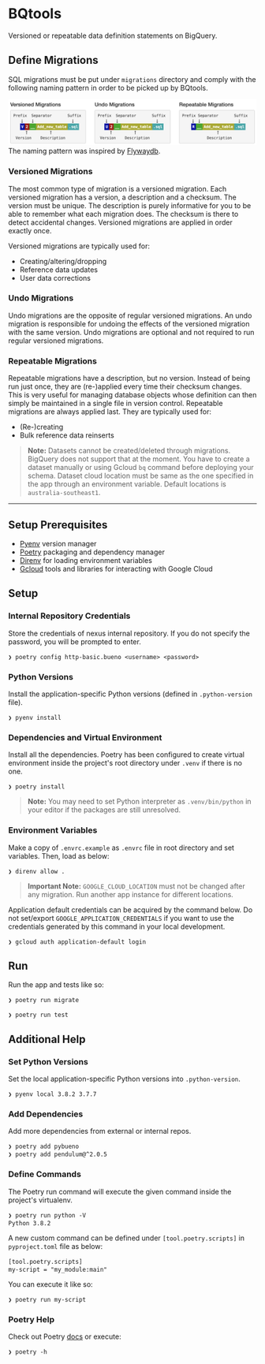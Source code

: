 # BQtools

Versioned or repeatable data definition statements on BigQuery.


## Define Migrations
SQL migrations must be put under `migrations` directory and comply with the following naming pattern in order to be picked up by BQtools.

![](bqtools/assets/naming.png)
The naming pattern was inspired by [Flywaydb](https://flywaydb.org/documentation/migrations).

### Versioned Migrations
The most common type of migration is a versioned migration. Each versioned migration has a version, a description and a checksum. The version must be unique. The description is purely informative for you to be able to remember what each migration does. The checksum is there to detect accidental changes. Versioned migrations are applied in order exactly once.

Versioned migrations are typically used for:
* Creating/altering/dropping
* Reference data updates
* User data corrections

### Undo Migrations
Undo migrations are the opposite of regular versioned migrations. An undo migration is responsible for undoing the effects of the versioned migration with the same version. Undo migrations are optional and not required to run regular versioned migrations.

### Repeatable Migrations
Repeatable migrations have a description, but no version. Instead of being run just once, they are (re-)applied every time their checksum changes. This is very useful for managing database objects whose definition can then simply be maintained in a single file in version control. Repeatable migrations are always applied last. They are typically used for:
* (Re-)creating
* Bulk reference data reinserts

> **Note:** Datasets cannot be created/deleted through migrations. BigQuery does not support that at the moment. You have to create a dataset manually or using Gcloud `bq` command before deploying your schema. Dataset cloud location must be same as the one specified in the app through an environment variable. Default locations is `australia-southeast1`.

---

## Setup Prerequisites
* [Pyenv](https://github.com/pyenv/pyenv) version manager
* [Poetry](https://python-poetry.org/) packaging and dependency manager
* [Direnv](https://direnv.net/) for loading environment variables
* [Gcloud](https://cloud.google.com/sdk/) tools and libraries for interacting with Google Cloud

## Setup

### Internal Repository Credentials

Store the credentials of nexus internal repository. If you do not specify the password, you will be prompted to enter.
```
❯ poetry config http-basic.bueno <username> <password>
```

### Python Versions

Install the application-specific Python versions (defined in `.python-version` file).
```
❯ pyenv install
```

### Dependencies and Virtual Environment

Install all the dependencies. Poetry has been configured to create virtual environment inside the project's root directory under `.venv` if there is no one.
```
❯ poetry install
```

> **Note:**  You may need to set Python interpreter as `.venv/bin/python` in your editor if the packages are still unresolved.

### Environment Variables

Make a copy of `.envrc.example` as `.envrc` file in root directory and set variables. Then, load as below:
```
❯ direnv allow .
```

> **Important Note:** `GOOGLE_CLOUD_LOCATION` must not be changed after any migration. Run another app instance for different locations.

Application default credentials can be acquired by the command below. Do not set/export `GOOGLE_APPLICATION_CREDENTIALS` if you want to use the credentials generated by this command in your local development.
```
❯ gcloud auth application-default login
```

## Run

Run the app and tests like so:

```
❯ poetry run migrate
```
```
❯ poetry run test
```

## Additional Help

### Set Python Versions

Set the local application-specific Python versions into `.python-version`.
```
❯ pyenv local 3.8.2 3.7.7
```

### Add Dependencies

Add more dependencies from external or internal repos.
```
❯ poetry add pybueno
❯ poetry add pendulum@^2.0.5
```

### Define Commands

The Poetry run command will execute the given command inside the project's virtualenv.
```
❯ poetry run python -V
Python 3.8.2
```

A new custom command can be defined under `[tool.poetry.scripts]` in `pyproject.toml` file as below:
```
[tool.poetry.scripts]
my-script = "my_module:main"
```
You can execute it like so:
```
❯ poetry run my-script
```

### Poetry Help

Check out Poetry [docs](https://python-poetry.org/docs/) or execute:
```
❯ poetry -h
```
